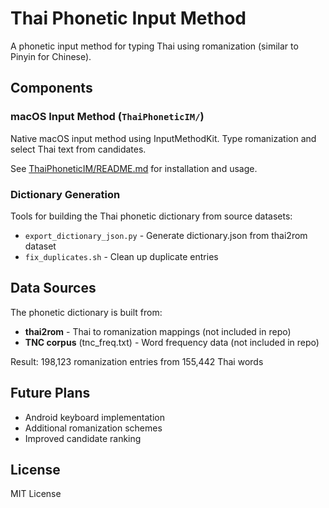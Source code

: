 # Thai Phonetic Input Method

A phonetic input method for typing Thai using romanization (similar to Pinyin for Chinese).

## Components

### macOS Input Method (`ThaiPhoneticIM/`)
Native macOS input method using InputMethodKit. Type romanization and select Thai text from candidates.

See [ThaiPhoneticIM/README.md](ThaiPhoneticIM/README.md) for installation and usage.

### Dictionary Generation
Tools for building the Thai phonetic dictionary from source datasets:

- `export_dictionary_json.py` - Generate dictionary.json from thai2rom dataset
- `fix_duplicates.sh` - Clean up duplicate entries

## Data Sources

The phonetic dictionary is built from:
- **thai2rom** - Thai to romanization mappings (not included in repo)
- **TNC corpus** (tnc_freq.txt) - Word frequency data (not included in repo)

Result: 198,123 romanization entries from 155,442 Thai words

## Future Plans

- Android keyboard implementation
- Additional romanization schemes
- Improved candidate ranking

## License

MIT License
